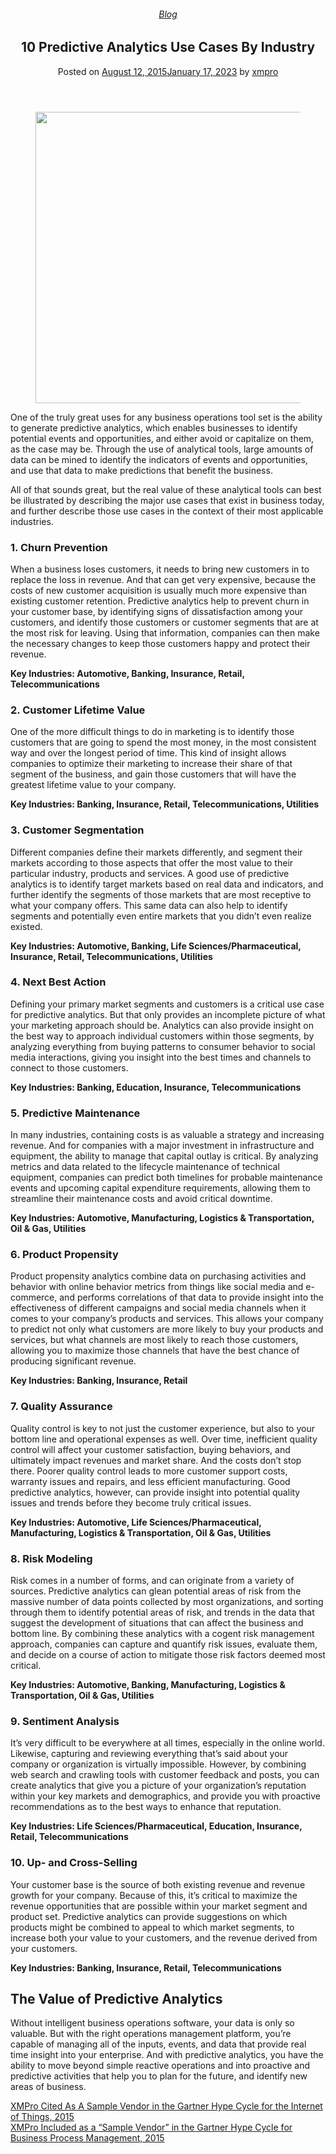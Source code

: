 
<article class="post-4223 post type-post status-publish format-standard has-post-thumbnail hentry category-blog tag-intelligent-business-operations tag-predictive-analytics tag-use-cases" id="post-4223">
<div class="article-inner">
<header class="entry-header">
<div class="entry-header-text entry-header-text-top text-center">
<h6 class="entry-category is-xsmall"><a href="https://xmpro.com/category/blog/" rel="category tag">Blog</a></h6><h1 class="entry-title">10 Predictive Analytics Use Cases By Industry</h1><div class="entry-divider is-divider small"></div>
<div class="entry-meta uppercase is-xsmall">
<span class="posted-on">Posted on <a href="https://xmpro.com/10-predictive-analytics-use-cases-by-industry/" rel="bookmark"><time class="entry-date published" datetime="2015-08-12T08:54:18+00:00">August 12, 2015</time><time class="updated" datetime="2023-01-17T03:59:26+00:00">January 17, 2023</time></a></span> <span class="byline">by <span class="meta-author vcard"><a class="url fn n" href="https://xmpro.com/author/xmpro/">xmpro</a></span></span> </div>
</div>
</header>
<div class="entry-content single-page">
<div class="wpb-content-wrapper"><div class="vc_row wpb_row vc_row-fluid"><div class="wpb_column vc_column_container vc_col-sm-12"><div class="vc_column-inner"><div class="wpb_wrapper">
<div class="wpb_single_image wpb_content_element vc_align_left">
<figure class="wpb_wrapper vc_figure">
<div class="vc_single_image-wrapper vc_box_border_grey"><img height="466" src="https://xmpro.com/wp-content/uploads/2015/08/Predictive-Analytics-Use-Case.jpg" width="700"/>
</div>
</figure>
</div>
<div class="wpb_text_column wpb_content_element">
<div class="wpb_wrapper">
<p>One of the truly great uses for any business operations tool set is the ability to generate predictive analytics, which enables businesses to identify potential events and opportunities, and either avoid or capitalize on them, as the case may be. Through the use of analytical tools, large amounts of data can be mined to identify the indicators of events and opportunities, and use that data to make predictions that benefit the business.</p>
<p>All of that sounds great, but the real value of these analytical tools can best be illustrated by describing the major use cases that exist in business today, and further describe those use cases in the context of their most applicable industries.</p>
</div>
</div>
</div></div></div></div><div class="vc_row wpb_row vc_row-fluid"><div class="wpb_column vc_column_container vc_col-sm-12"><div class="vc_column-inner"><div class="wpb_wrapper">
<div class="wpb_text_column wpb_content_element">
<div class="wpb_wrapper">
<h3>1. Churn Prevention</h3>
<p>When a business loses customers, it needs to bring new customers in to replace the loss in revenue. And that can get very expensive, because the costs of new customer acquisition is usually much more expensive than existing customer retention. Predictive analytics help to prevent churn in your customer base, by identifying signs of dissatisfaction among your customers, and identify those customers or customer segments that are at the most risk for leaving. Using that information, companies can then make the necessary changes to keep those customers happy and protect their revenue.</p>
<p><strong>Key Industries: Automotive, Banking, Insurance, Retail, Telecommunications</strong></p>
<h3>2. Customer Lifetime Value</h3>
<p>One of the more difficult things to do in marketing is to identify those customers that are going to spend the most money, in the most consistent way and over the longest period of time. This kind of insight allows companies to optimize their marketing to increase their share of that segment of the business, and gain those customers that will have the greatest lifetime value to your company.</p>
<p><strong>Key Industries: Banking, Insurance, Retail, Telecommunications, Utilities</strong></p>
<h3>3. Customer Segmentation</h3>
<p>Different companies define their markets differently, and segment their markets according to those aspects that offer the most value to their particular industry, products and services. A good use of predictive analytics is to identify target markets based on real data and indicators, and further identify the segments of those markets that are most receptive to what your company offers. This same data can also help to identify segments and potentially even entire markets that you didn’t even realize existed.</p>
<p><strong>Key Industries: Automotive, Banking, Life Sciences/Pharmaceutical, Insurance, Retail, Telecommunications, Utilities</strong></p>
<h3>4. Next Best Action</h3>
<p>Defining your primary market segments and customers is a critical use case for predictive analytics. But that only provides an incomplete picture of what your marketing approach should be. Analytics can also provide insight on the best way to approach individual customers within those segments, by analyzing everything from buying patterns to consumer behavior to social media interactions, giving you insight into the best times and channels to connect to those customers.</p>
<p><strong>Key Industries: Banking, Education, Insurance, Telecommunications</strong></p>
<h3>5. Predictive Maintenance</h3>
<p>In many industries, containing costs is as valuable a strategy and increasing revenue. And for companies with a major investment in infrastructure and equipment, the ability to manage that capital outlay is critical. By analyzing metrics and data related to the lifecycle maintenance of technical equipment, companies can predict both timelines for probable maintenance events and upcoming capital expenditure requirements, allowing them to streamline their maintenance costs and avoid critical downtime.</p>
<p><strong>Key Industries: Automotive, Manufacturing, Logistics &amp; Transportation, Oil &amp; Gas, Utilities</strong></p>
<h3>6. Product Propensity</h3>
<p>Product propensity analytics combine data on purchasing activities and behavior with online behavior metrics from things like social media and e-commerce, and performs correlations of that data to provide insight into the effectiveness of different campaigns and social media channels when it comes to your company’s products and services. This allows your company to predict not only what customers are more likely to buy your products and services, but what channels are most likely to reach those customers, allowing you to maximize those channels that have the best chance of producing significant revenue.</p>
<p><strong>Key Industries: Banking, Insurance, Retail</strong></p>
<h3>7. Quality Assurance</h3>
<p>Quality control is key to not just the customer experience, but also to your bottom line and operational expenses as well. Over time, inefficient quality control will affect your customer satisfaction, buying behaviors, and ultimately impact revenues and market share. And the costs don’t stop there. Poorer quality control leads to more customer support costs, warranty issues and repairs, and less efficient manufacturing. Good predictive analytics, however, can provide insight into potential quality issues and trends before they become truly critical issues.</p>
<p><strong>Key Industries: Automotive, Life Sciences/Pharmaceutical, Manufacturing, Logistics &amp; Transportation, Oil &amp; Gas, Utilities</strong></p>
<h3>8. Risk Modeling</h3>
<p>Risk comes in a number of forms, and can originate from a variety of sources. Predictive analytics can glean potential areas of risk from the massive number of data points collected by most organizations, and sorting through them to identify potential areas of risk, and trends in the data that suggest the development of situations that can affect the business and bottom line. By combining these analytics with a cogent risk management approach, companies can capture and quantify risk issues, evaluate them, and decide on a course of action to mitigate those risk factors deemed most critical.</p>
<p><strong>Key Industries: Automotive, Banking, Manufacturing, Logistics &amp; Transportation, Oil &amp; Gas, Utilities</strong></p>
<h3>9. Sentiment Analysis</h3>
<p>It’s very difficult to be everywhere at all times, especially in the online world. Likewise, capturing and reviewing everything that’s said about your company or organization is virtually impossible. However, by combining web search and crawling tools with customer feedback and posts, you can create analytics that give you a picture of your organization’s reputation within your key markets and demographics, and provide you with proactive recommendations as to the best ways to enhance that reputation.</p>
<p><strong>Key Industries: Life Sciences/Pharmaceutical, Education, Insurance, Retail, Telecommunications</strong></p>
<h3>10. Up- and Cross-Selling</h3>
<p>Your customer base is the source of both existing revenue and revenue growth for your company. Because of this, it’s critical to maximize the revenue opportunities that are possible within your market segment and product set. Predictive analytics can provide suggestions on which products might be combined to appeal to which market segments, to increase both your value to your customers, and the revenue derived from your customers.</p>
<p><strong>Key Industries: Banking, Insurance, Retail, Telecommunications</strong></p>
<h2>The Value of Predictive Analytics</h2>
<p>Without intelligent business operations software, your data is only so valuable. But with the right operations management platform, you’re capable of managing all of the inputs, events, and data that provide real time insight into your enterprise. And with predictive analytics, you have the ability to move beyond simple reactive operations and into proactive and predictive activities that help you to plan for the future, and identify new areas of business.</p>
</div>
</div>
</div></div></div></div>
</div>
<div class="blog-share text-center"><div class="is-divider medium"></div><div class="social-icons share-icons share-row relative"><a aria-label="Share on WhatsApp" class="icon button circle is-outline tooltip whatsapp show-for-medium" data-action="share/whatsapp/share" href="whatsapp://send?text=10%20Predictive%20Analytics%20Use%20Cases%20By%20Industry - https://xmpro.com/10-predictive-analytics-use-cases-by-industry/" title="Share on WhatsApp"><i class="icon-whatsapp"></i></a><a aria-label="Share on Facebook" class="icon button circle is-outline tooltip facebook" data-label="Facebook" href="https://www.facebook.com/sharer.php?u=https://xmpro.com/10-predictive-analytics-use-cases-by-industry/" onclick="window.open(this.href,this.title,'width=500,height=500,top=300px,left=300px'); return false;" rel="noopener nofollow" target="_blank" title="Share on Facebook"><i class="icon-facebook"></i></a><a aria-label="Share on Twitter" class="icon button circle is-outline tooltip twitter" href="https://twitter.com/share?url=https://xmpro.com/10-predictive-analytics-use-cases-by-industry/" onclick="window.open(this.href,this.title,'width=500,height=500,top=300px,left=300px'); return false;" rel="noopener nofollow" target="_blank" title="Share on Twitter"><i class="icon-twitter"></i></a><a aria-label="Email to a Friend" class="icon button circle is-outline tooltip email" href="/cdn-cgi/l/email-protection#152a6660777f707661282425302725456770717c76617c6370302725547b74796c617c76663027254066703027255674667066302725576c3027255c7b71606661676c33777a716c28567d70767e302725617d7c663027257a60613026543027257d616165663026543027533027536d7865677a3b767a78302753242538656770717c76617c637038747b74796c617c76663860667038767466706638776c387c7b71606661676c302753" rel="nofollow" title="Email to a Friend"><i class="icon-envelop"></i></a><a aria-label="Pin on Pinterest" class="icon button circle is-outline tooltip pinterest" href="https://pinterest.com/pin/create/button?url=https://xmpro.com/10-predictive-analytics-use-cases-by-industry/&amp;media=https://xmpro.com/wp-content/uploads/2015/08/Predictive-Analytics-Use-Case.jpg&amp;description=10%20Predictive%20Analytics%20Use%20Cases%20By%20Industry" onclick="window.open(this.href,this.title,'width=500,height=500,top=300px,left=300px'); return false;" rel="noopener nofollow" target="_blank" title="Pin on Pinterest"><i class="icon-pinterest"></i></a><a aria-label="Share on LinkedIn" class="icon button circle is-outline tooltip linkedin" href="https://www.linkedin.com/shareArticle?mini=true&amp;url=https://xmpro.com/10-predictive-analytics-use-cases-by-industry/&amp;title=10%20Predictive%20Analytics%20Use%20Cases%20By%20Industry" onclick="window.open(this.href,this.title,'width=500,height=500,top=300px,left=300px'); return false;" rel="noopener nofollow" target="_blank" title="Share on LinkedIn"><i class="icon-linkedin"></i></a></div></div></div>
<nav class="navigation-post" id="nav-below" role="navigation">
<div class="flex-row next-prev-nav bt bb">
<div class="flex-col flex-grow nav-prev text-left">
<div class="nav-previous"><a href="https://xmpro.com/xmpro-cited-as-a-sample-vendor-in-the-gartner-hype-cycle-for-the-internet-of-things-2015/" rel="prev"><span class="hide-for-small"><i class="icon-angle-left"></i></span> XMPro Cited As A Sample Vendor in the Gartner Hype Cycle for the Internet of Things, 2015</a></div>
</div>
<div class="flex-col flex-grow nav-next text-right">
<div class="nav-next"><a href="https://xmpro.com/xmpro-included-as-a-sample-vendor-in-the-gartner-hype-cycle-for-business-process-management-2015/" rel="next">XMPro Included as a “Sample Vendor” in the Gartner Hype Cycle for Business Process Management, 2015 <span class="hide-for-small"><i class="icon-angle-right"></i></span></a></div> </div>
</div>
</nav>
</div>
</article>
<div class="comments-area" id="comments">
</div>
